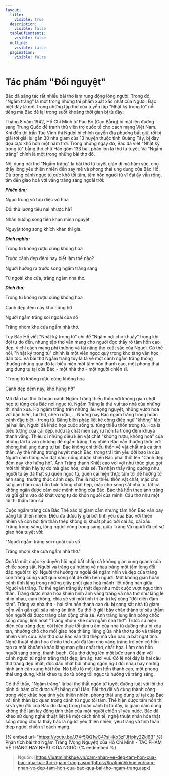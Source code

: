 ```yaml
---
layout:
  title:
    visible: true
  description:
    visible: false
  tableOfContents:
    visible: false
  outline:
    visible: false
  pagination:
    visible: false
---
```


# Tác phẩm "Đối nguyệt"

Bác đã sáng tác rất nhiều bài thơ làm rung động lòng người. Trong đó, "Ngắm trăng" là một trong những thi phẩm xuất xắc nhất của Người. Đặc biệt đây là một trong những tập thơ của tuyển tập "Nhật ký trong tù" nổi tiếng mà Bác để lại trong suốt khoảng thời gian bị tù đày:

Tháng 8 năm 1942, Hồ Chí Minh từ Pác Bó (Cao Bằng) bí mật lên đường sang Trung Quốc để tranh thủ viên trợ quốc tế cho cách mạng Việt Nam. Khi đến thị trấn Túc Vinh thì Người bị chính quyền địa phương bắt giữ, rồi bị giải tới giải lui gần 30 nhà giam của 13 huyện thuộc tỉnh Quảng Tây, bị đày đọa cực khổ hơn một năm trời. Trong những ngày đó, Bác đã viết "Nhật ký trong tù" bằng thơ chữ Hán gồm 133 bài, phần lớn là thơ tứ tuyệt. Và "Ngắm trăng" chính là một trong những bài thơ đó.&#x20;

Nội dung bài thơ "Ngắm trăng" là bài thơ tứ tuyệt giản dị mà hàm súc, cho thấy lòng yêu thiên nhiên đến say mê và phong thái ung dung của Bác Hồ. Dù trong cảnh ngục tù cực khổ tối tăm, tâm hồn người tù vĩ đại ấy vẫn rộng, tìm đến giao hoà với vầng trăng sáng ngoài trời:

_**Phiên âm:**_

Ngục trung vô tửu diệc vô hoa

Đối thử lương tiêu nại nhược hà?

Nhân hướng song tiền khán minh nguyệt

Nguyệt tòng song khích khán thi gia.

_**Dịch nghĩa:**_

Trong tù không rượu cũng không hoa

Trước cảnh đẹp đêm nay biết làm thế nào?

Người hướng ra trước song ngắm trăng sáng

Từ ngoài khe cửa, trăng ngắm nhà thơ.

_**Dịch thơ:**_

Trong tù không rượu cũng không hoa

Cảnh đẹp đêm nay khó hững hờ

Người ngắm trăng soi ngoài cửa sổ

Trăng nhòm khe cửa ngắm nhà thơ.

Tuy Bác Hồ viết "Nhật ký trong tù" chỉ để "Ngâm nợi cho khuây" trong khi đợi tự do đến, nhưng tập thơ vẫn mang cho người đọc thấy rõ tâm hồn cao đẹp, ý chí cách mạng phi thường và tài năng thơ xuất sắc của Người. Có thể nói, "Nhật ký trong tù" chính là một viên ngọc quý trong kho tàng văn học dân tộc. Và bài thơ Ngắm trăng tuy là tả về một cảnh ngắm trăng thông thường nhưng qua đó lại biểu hiện một tâm hồn thanh cao, một phong thái ung dung tự tại của Bác - một nhà thơ - một người chiến sĩ.

"Trong tù không rượu cũng không hoa

Cảnh đẹp đêm nay, khó hững hờ"

Mở đầu bài thơ là hoàn cảnh Ngắm Trăng thiếu thốn với không gian chợt hẹp tù túng của Bác nơi ngục tù. Ngắm Trăng là thú vui tao nhã của những thi nhân xưa. Họ ngắm trăng trên những lầu vọng nguyệt, những vườn hoa với bạn hiền, túi thơ, chén rượu, ... Nhưng nay Bác ngắm trăng trong hoàn cảnh đặc biệt - trong tù. Bằng biện pháp liệt kê cộng điệp ngữ "không" lặp lại hai lần, Người đã khắc họa cuộc sống tù túng thiếu thốn trong tù. Hoa là biểu tượng của cái đẹp, rượu là chất men say ru hồn ta trong đêm khuya thanh vắng. Thiếu đi những điều kiện vật chất "không rượu, không hoa" của những tài tử văn chương để ngắm trăng, tuy nhiên Bác vẫn thưởng thức với phong thái ung dung tự tại. Bác không chỉ thiếu thốn về vật chất mà cả tinh thần. Ấy thế nhưng trong huyết mạch Bác, trong trái tim yêu đời bao la của Người cảm hứng vẫn dạt dào, nồng đượm khiến Bác phải thốt lên "Cảnh đẹp đêm nay khó hững hờ". Ánh Trăng thanh Khiết cao vời vợi như thúc giục gọi mời thi nhân hãy tự do mà giao hòa, chia sẻ. Ta nhận thấy rằng dường như người tù ấy đã thật sự quên ngục tù, quên cái hiện thực tăm tối để hướng tới ánh sáng, thưởng thức cảnh đẹp. Thế là mặc thiếu thốn vật chất, mặc cho sự giam hãm của bốn bức tường chật hẹp, mặc cho song sắt nhà tù, tất cả không ngăn được cảm xúc mênh mông của Bác. Bác thả hồn theo ánh trăng và gửi gắm vào đó khát vọng tự do khôn nguôi của mình. Câu thơ như một lời thì thầm tâm sự.

Cuộc ngắm trăng của Bác Thể xác bị giam cầm nhưng tâm hồn Bác vẫn bay bằng tới thiên nhiên. Điều đó được lý giải bởi tình yêu của Bác với thiên nhiên và còn bởi tịm thần thép không bị khuất phục bởi cái ác, cái xấu. Trăng trong sáng, lòng người cũng trong sáng, giữa Trăng Và người đã có sự giao hòa tuyệt vời:

"Người ngắm trăng soi ngoài cửa sổ

Trăng nhòm khe cửa ngắm nhà thơ."

Quả là một cuộc kỳ duyên hội ngộ bất chấp cả không gian xung quanh của chiếc song sắt, Người và trăng cứ hướng về nhau bằng một tấm lòng đối đáp người tri kỷ. Người thì hướng ra ngoài để ngắm nhìn vẻ đẹp của trăng còn trăng cũng vượt qua song sắt để đến bên người. Một không gian hoàn cảnh tĩnh lặng trong những giây phút giao hoà mãnh liệt nồng nàn giữa Người và trăng. Tư thế ngắm trăng ấy thật đẹp như một cuộc vượt ngục tinh thần. Trăng được nhân hóa khiến hình ảnh vầng trăng và nhà thơ như lặng lẽ nhìn nhau, cảm thông, chia sẻ với mối tình tri ân tri kỷ cùng "đối diện đàm tâm". Trăng và nhà thơ - hai tâm hồn thanh cao dù bị song sắt nhà tù giam cầm vẫn gần gũi sâu nặng ân tình. Sự thổ lộ giãi bày chân thành từ sâu thẳm hồn người đã được trăng cảm động chia sẻ. Ánh trăng lung linh bỗng chốc sống động, linh hoạt "Trăng nhóm khe cửa ngắm nhà thơ". Trước sự hiện diện của trăng đẹp, cái hiện thực tối tăm u ám của nhà tù dường như bị xóa tan, nhường chỗ cho mối giao hòa thiêng liêng giữa nhà thơ tự do và thiêng nhiên vĩnh cửu. Vần thơ của Bác vần thơ thép mà vẫn bao la bát ngát tình. Nghệ thuật nhân hóa ở câu thơ cuối đã làm cho vầng trăng trở nên có hồn tạo ra một khoảnh khắc lãng mạn giàu chất thơ, chất họa. Làm cho hồn người sáng trong, thanh bạch. Câu thơ dựng lên một bức tranh đêm với cảnh người tù ngắm trăng thật đẹp, ấm áp, tươi vui. Có lẽ nói đây là hai câu thơ trăng đẹp nhất, độc đáo nhất bởi những ngôn ngữ đối nhau hay những hình ảnh cân xứng hài hòa. Nó biểu lộ một tâm hồn thanh cao, một phong thái ung dung, khát khao tự do từ bóng tối ngục tù hướng về trăng sáng.

Có thể thấy,  "Ngắm trăng" là bài thơ thất ngôn tứ tuyệt đường luật với lời thơ bình dị hàm xúc được viết bằng chữ Hán. Bài thơ đã vô cùng thành công trong việc khắc họa tình yêu thiên nhiên, phong thái ung dung tự tại của Bác với tinh thần lạc quan trong cảnh tù ngục tối tăm. Thể hiện được tâm hồn thi sĩ và yêu đời của Bác dù đang trong hoàn cảnh bị tù đày, bị giam cầm cũng không thể làm lay động tinh thần của một người chiến sĩ yêu nước. Bác đã khéo sử dụng nghệ thuật liệt kê một cách tinh tế, nghệ thuật nhân hóa thật sống động cho ta thấy bác là người yêu thiên nhiên, yêu trăng và tinh thần thép người chiến sĩ cách mạng.

{% embed url="https://youtu.be/J7Xr5QQ1wC4?si=Ko3zFJHpky2Zkl6B" %}
Phân tích bài thơ Ngắm Trăng (Vọng Nguyệt) của Hồ Chí Minh - TÁC PHẨM VỀ TRĂNG HAY NHẤT CỦA NGƯỜI
{% endembed %}

> Nguồn: [https://luatminhkhue.vn/cam-nhan-ve-dep-tam-hon-cua-bac-qua-bai-tho-ngam-trang.aspx](https://luatminhkhue.vn/cam-nhan-ve-dep-tam-hon-cua-bac-qua-bai-tho-ngam-trang.aspx)
